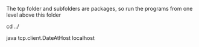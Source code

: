 
The tcp folder and  subfolders are packages, so run the programs from one level above this folder

cd ../

java tcp.client.DateAtHost localhost
